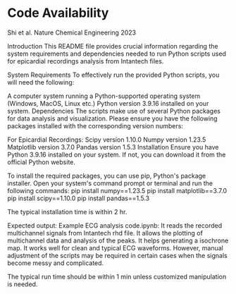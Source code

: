 # Code Availability
Shi et al. Nature Chemical Engineering 2023

Introduction
This README file provides crucial information regarding the system requirements and dependencies needed to run Python scripts used for epicardial recordings analysis from Intantech files.

System Requirements
To effectively run the provided Python scripts, you will need the following:

A computer system running a Python-supported operating system (Windows, MacOS, Linux etc.)
Python version 3.9.16 installed on your system.
Dependencies
The scripts make use of several Python packages for data analysis and visualization. Please ensure you have the following packages installed with the corresponding version numbers:

For Epicardial Recordings:
Scipy version 1.10.0
Numpy version 1.23.5
Matplotlib version 3.7.0
Pandas version 1.5.3
Installation
Ensure you have Python 3.9.16 installed on your system. If not, you can download it from the official Python website.

To install the required packages, you can use pip, Python's package installer. Open your system's command prompt or terminal and run the following commands:
pip install numpy==1.23.5
pip install matplotlib==3.7.0
pip install scipy==1.10.0
pip install pandas==1.5.3

The typical installation time is within 2 hr.

Expected output:
Example ECG analysis code.ipynb: It reads the recorded multichannel signals from Intantech rhd file. It allows the plotting of multichannel data and analysis of the peaks. It helps generating a isochrone map. It works well for clean and typical ECG waveforms. However, manual adjustment of the scripts may be required in certain cases when the signals become messy and complicated. 

The typical run time should be within 1 min unless customized manipulation is needed.
